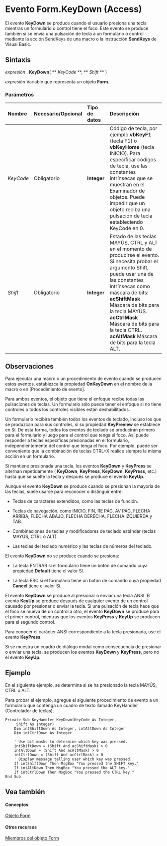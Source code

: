 
# Evento Form.KeyDown (Access)

El evento  **KeyDown** se produce cuando el usuario presiona una tecla mientras un formulario o control tiene el foco. Este evento se produce también si se envía una pulsación de tecla a un formulario o control mediante la acción SendKeys de una macro o la instrucción **SendKeys** de Visual Basic.
 


## Sintaxis

 *expresión*  . **KeyDown**( ** *KeyCode* **, ** *Shift* ** )
 

 
 *expresión*  Variable que representa un objeto **Form**.
 

 

### Parámetros



|**Nombre**|**Necesario/Opcional**|**Tipo de datos**|**Descripción**|
|:-----|:-----|:-----|:-----|
| _KeyCode_|Obligatorio|**Integer**|Código de tecla, por ejemplo  **vbKeyF1** (tecla F1) o **vbKeyHome** (tecla INICIO). Para especificar códigos de tecla, use las constantes intrínsecas que se muestran en el Examinador de objetos. Puede impedir que un objeto reciba una pulsación de tecla estableciendo KeyCode en 0.|
| _Shift_|Obligatorio|**Integer**| Estado de las teclas MAYÚS, CTRL y ALT en el momento de producirse el evento. Si necesita probar el argumento Shift, puede usar una de las constantes intrínsecas como máscara de bits: **acShiftMask** Máscara de bits para la tecla MAYÚS. **acCtrlMask** Máscara de bits para la tecla CTRL. **acAltMask** Máscara de bits para la tecla ALT.|

## Observaciones

Para ejecutar una macro o un procedimiento de evento cuando se producen estos eventos, establezca la propiedad  **OnKeyDown** en el nombre de la macro o en [Procedimiento de evento].
 

 
Para ambos eventos, el objeto que tiene el enfoque recibe todas las pulsaciones de teclas. Un formulario sólo puede tener el enfoque si no tiene controles o todos los controles visibles están deshabilitados.
 

 
Un formulario recibirá también todos los eventos de teclado, incluso los que se produzcan para sus controles, si su propiedad  **KeyPreview** se establece en Sí. De esta forma, todos los eventos de teclado se producirán primero para el formulario y luego para el control que tenga el foco. Así puede responder a teclas específicas presionadas en el formulario, independientemente del control que tenga el foco. Por ejemplo, puede ser conveniente que la combinación de teclas CTRL+X realice siempre la misma acción en un formulario.
 

 
Si mantiene presionada una tecla, los eventos  **KeyDown** y **KeyPress** se alternan repetidamente ( **KeyDown**, **KeyPress**, **KeyDown**, **KeyPress**, etc.) hasta que se suelte la tecla y después se produce el evento **KeyUp**.
 

 
Aunque el evento  **KeyDown** se produce cuando se presionan la mayoría de las teclas, suele usarse para reconocer o distinguir entre:
 

 

- Teclas de caracteres extendidos, como las teclas de función.
    
 
- Teclas de navegación, como INICIO, FIN, RE PÁG, AV PÁG, FLECHA ARRIBA, FLECHA ABAJO, FLECHA DERECHA, FLECHA IZQUIERDA y TAB.
    
 
- Combinaciones de teclas y modificadores de teclado estándar (teclas MAYÚS, CTRL o ALT).
    
 
- Las teclas del teclado numérico y las teclas de números del teclado.
    
 
El evento  **KeyDown** no se produce cuando se presiona:
 

 

- La tecla ENTRAR si el formulario tiene un botón de comando cuya propiedad  **Default** tiene el valor Sí.
    
 
- La tecla ESC si el formulario tiene un botón de comando cuya propiedad  **Cancel** tiene el valor Sí.
    
 
El evento  **KeyDown** se produce al presionar o enviar una tecla ANSI. El evento **KeyUp** se produce después de cualquier evento de un control causado por presionar o enviar la tecla. Si una pulsación de tecla hace que el foco se mueva de un control a otro, el evento **KeyDown** se produce para el primer control, mientras que los eventos **KeyPress** y **KeyUp** se producen para el segundo control.
 

 
Para conocer el carácter ANSI correspondiente a la tecla presionada, use el evento  **KeyPress**.
 

 
Si se muestra un cuadro de diálogo modal como consecuencia de presionar o enviar una tecla, se producen los eventos  **KeyDown** y **KeyPress**, pero no el evento **KeyUp**.
 

 

## Ejemplo

En el siguiente ejemplo, se determina si se ha presionado la tecla MAYÚS, CTRL o ALT.
 

 
Para probar el ejemplo, agregue el siguiente procedimiento de evento a un formulario que contenga un cuadro de texto llamado KeyHandler (Controlador de teclas).
 

 



```
Private Sub KeyHandler_KeyDown(KeyCode As Integer, _ 
     Shift As Integer) 
    Dim intShiftDown As Integer, intAltDown As Integer 
    Dim intCtrlDown As Integer 
 
    ' Use bit masks to determine which key was pressed. 
    intShiftDown = (Shift And acShiftMask) > 0 
    intAltDown = (Shift And acAltMask) > 0 
    intCtrlDown = (Shift And acCtrlMask) > 0 
    ' Display message telling user which key was pressed. 
    If intShiftDown Then MsgBox "You pressed the SHIFT key." 
    If intAltDown Then MsgBox "You pressed the ALT key." 
    If intCtrlDown Then MsgBox "You pressed the CTRL key." 
End Sub
```


## Vea también


#### Conceptos


 
 [Objeto Form](72ef9219-142b-b690-b696-3eba9a5d4522.md)
#### Otros recursos


 
 [Miembros del objeto Form](e1976b58-28ca-8f76-cdf3-6732cb06ce6c.md)